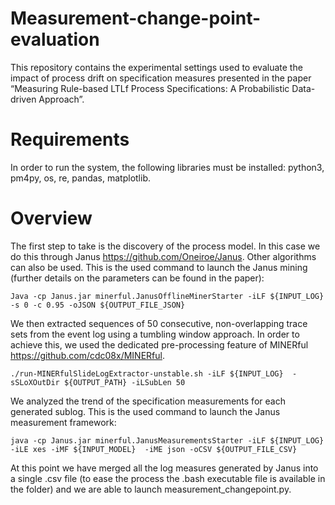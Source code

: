 # Measurement-change-point-evaluation
This repository contains the experimental settings used to evaluate the impact of process drift on specification measures presented in the paper “Measuring Rule-based LTLf Process Specifications: A Probabilistic Data-driven Approach”.
# Requirements
In order to run the system, the following libraries must be installed: python3, pm4py, os, re, pandas, matplotlib.
# Overview
The first step to take is the discovery of the process model. In this case we do this through Janus https://github.com/Oneiroe/Janus. Other algorithms can also be used.
This is the used command to launch the Janus mining (further details on the parameters can be found in the paper):

`Java -cp Janus.jar minerful.JanusOfflineMinerStarter -iLF ${INPUT_LOG} -s 0 -c 0.95 -oJSON ${OUTPUT_FILE_JSON}`

We then extracted sequences of 50 consecutive, non-overlapping trace sets from the event log using a tumbling window approach. In order to achieve this, we used the dedicated pre-processing feature of MINERful https://github.com/cdc08x/MINERful.

`./run-MINERfulSlideLogExtractor-unstable.sh -iLF ${INPUT_LOG}  -sSLoXOutDir ${OUTPUT_PATH} -iLSubLen 50`

We analyzed the trend of the specification measurements for each generated sublog. This is the used command to launch the Janus measurement framework:

`java -cp Janus.jar minerful.JanusMeasurementsStarter -iLF ${INPUT_LOG}  -iLE xes -iMF ${INPUT_MODEL}  -iME json -oCSV ${OUTPUT_FILE_CSV}`

At this point we have merged all the log measures generated by Janus into a single .csv file (to ease the process the .bash executable file is available in the folder) and we are able to launch measurement_changepoint.py.




